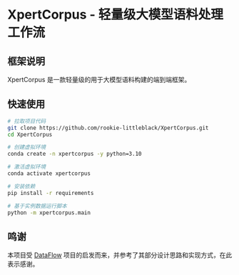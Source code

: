 # XpertCorpus - 轻量级大模型语料处理工作流

## 框架说明

XpertCorpus 是一款轻量级的用于大模型语料构建的端到端框架。

## 快速使用

```bash
# 拉取项目代码
git clone https://github.com/rookie-littleblack/XpertCorpus.git
cd XpertCorpus

# 创建虚拟环境
conda create -n xpertcorpus -y python=3.10

# 激活虚拟环境
conda activate xpertcorpus

# 安装依赖
pip install -r requirements

# 基于实例数据运行脚本
python -m xpertcorpus.main
```

## 鸣谢

本项目受 [DataFlow](https://github.com/OpenDCAI/DataFlow) 项目的启发而来，并参考了其部分设计思路和实现方式，在此表示感谢。